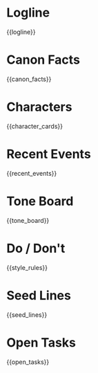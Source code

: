 # Logline
{{logline}}

# Canon Facts
{{canon_facts}}

# Characters
{{character_cards}}

# Recent Events
{{recent_events}}

# Tone Board
{{tone_board}}

# Do / Don't
{{style_rules}}

# Seed Lines
{{seed_lines}}

# Open Tasks
{{open_tasks}}

